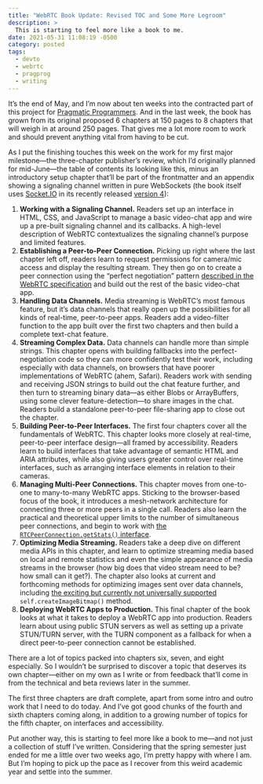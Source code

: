 ```yaml
---
title: "WebRTC Book Update: Revised TOC and Some More Legroom"
description: >
  This is starting to feel more like a book to me.
date: 2021-05-31 11:08:19 -0500
category: posted
tags:
  - devto
  - webrtc
  - pragprog
  - writing
---
```


It’s the end of May, and I’m now about ten weeks into the contracted part of this project for
[Pragmatic Programmers](https://pragprog.com). And in the last week, the book has grown from its
original proposed 6 chapters at 150 pages to 8 chapters that will weigh in at around 250 pages. That
gives me a lot more room to work and should prevent anything vital from having to be cut.

As I put the finishing touches this week on the work for my first major milestone—the three-chapter
publisher’s review, which I’d originally planned for mid-June—the table of contents its looking like
this, minus an introductory setup chapter that’ll be part of the frontmatter and an appendix showing
a signaling channel written in pure WebSockets (the book itself uses [Socket.IO](https://socket.io)
in its recently released [version 4](https://socket.io/blog/socket-io-4-release/)):

1. **Working with a Signaling Channel.** Readers set up an interface in HTML, CSS, and JavaScript
  to manage a basic video-chat app and wire up a pre-built signaling channel and its callbacks. A
  high-level description of WebRTC contextualizes the signaling channel’s purpose and limited
  features.
2. **Establishing a Peer-to-Peer Connection.** Picking up right where the last chapter left off,
  readers learn to request permissions for camera/mic access and display the resulting stream. They
  then go on to create a peer connection using the “perfect negotiation” pattern [described in the
  WebRTC specification](https://www.w3.org/TR/webrtc/#perfect-negotiation-example) and build out the
  rest of the basic video-chat app.
3. **Handling Data Channels.** Media streaming is WebRTC’s most famous feature, but it’s data
  channels that really open up the possibilities for all kinds of real-time, peer-to-peer apps.
  Readers add a video-filter function to the app built over the first two chapters and then build a
  complete text-chat feature.
4. **Streaming Complex Data.** Data channels can handle more than simple strings. This chapter
  opens with building fallbacks into the perfect-negotiation code so they can more confidently test
  their work, including especially with data channels, on browsers that have poorer implementations
  of WebRTC (ahem, Safari). Readers work with sending and receiving JSON strings to build out the
  chat feature further, and then turn to streaming binary data—as either Blobs or ArrayBuffers,
  using some clever feature-detection—to share images in the chat. Readers build a standalone
  peer-to-peer file-sharing app to close out the chapter.
5. **Building Peer-to-Peer Interfaces.** The first four chapters cover all the fundamentals of
  WebRTC. This chapter looks more closely at real-time, peer-to-peer interface design—all framed by
  accessibility. Readers learn to build interfaces that take advantage of semantic HTML and ARIA
  attributes, while also giving users greater control over real-time interfaces, such as arranging
  interface elements in relation to their cameras.
6. **Managing Multi-Peer Connections.** This chapter moves from one-to-one to many-to-many WebRTC
  apps. Sticking to the browser-based focus of the book, it introduces a mesh-network architecture
  for connecting three or more peers in a single call. Readers also learn the practical and
  theoretical upper limits to the number of simultaneous peer connections, and begin to work with
  [the `RTCPeerConnection.getStats()`
  interface](https://developer.mozilla.org/en-US/docs/Web/API/RTCPeerConnection/getStats).
7. **Optimizing Media Streaming.** Readers take a deep dive on different media APIs in this
  chapter, and learn to optimize streaming media based on local and remote statistics and even the
  simple appearance of media streams in the browser (how big does that video stream need to be? how
  small can it get?). The chapter also looks at current and forthcoming methods for optimizing
  images sent over data channels, including [the exciting but currently not universally
  supported](https://developer.mozilla.org/en-US/docs/Web/API/WindowOrWorkerGlobalScope/createImageBitmap)
  `self.createImageBitmap()` method.
8. **Deploying WebRTC Apps to Production.** This final chapter of the book looks at what it takes
  to deploy a WebRTC app into production. Readers learn about using public STUN servers as well as
  setting up a private STUN/TURN server, with the TURN component as a fallback for when a direct
  peer-to-peer connection cannot be established.

There are a lot of topics packed into chapters six, seven, and eight especially. So I wouldn’t be
surprised to discover a topic that deserves its own chapter—either on my own as I write or from
feedback that’ll come in from the technical and beta reviews later in the summer.

The first three chapters are draft complete, apart from some intro and outro work that I need to do
today. And I’ve got good chunks of the fourth and sixth chapters coming along, in addition to a
growing number of topics for the fifth chapter, on interfaces and accessibility.

Put another way, this is starting to feel more like a book to me—and not just a collection of stuff
I’ve written. Considering that the spring semester just ended for me a little over two weeks ago,
I’m pretty happy with where I am. But I’m hoping to pick up the pace as I recover from this weird
academic year and settle into the summer.
